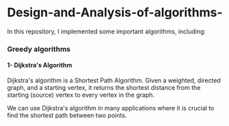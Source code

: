 # Design-and-Analysis-of-algorithms-
In this repository, I implemented some important algorithms, including:

### Greedy algorithms

#### 1- Dijkstra's Algorithm

Dijkstra's algorithm is a Shortest Path Algorithm. Given a weighted, directed graph, and a starting vertex, it returns the shortest distance from the starting (source) vertex to every vertex in the graph.

We can use Dijkstra's algorithm in many applications where it is crucial to find the shortest path between two points.


